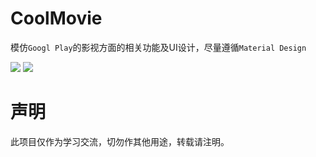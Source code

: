 # CoolMovie
模仿`Googl Play`的影视方面的相关功能及UI设计，尽量遵循`Material Design`

![](https://github.com/lilincpp/CoolMovie/blob/master/img/home1.png)
![](https://github.com/lilincpp/CoolMovie/blob/master/img/detail1.png)

# 声明
此项目仅作为学习交流，切勿作其他用途，转载请注明。
